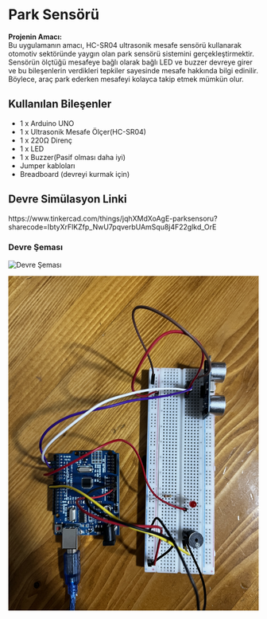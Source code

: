 <h1>Park Sensörü</h1>

<p><strong>Projenin Amacı:</strong><br>
Bu uygulamanın amacı, HC-SR04 ultrasonik mesafe sensörü kullanarak otomotiv sektöründe yaygın olan park sensörü sistemini gerçekleştirmektir. Sensörün ölçtüğü mesafeye bağlı olarak bağlı LED ve buzzer devreye girer ve bu bileşenlerin verdikleri tepkiler sayesinde mesafe hakkında bilgi edinilir. Böylece, araç park ederken mesafeyi kolayca takip etmek mümkün olur.


<h2> Kullanılan Bileşenler</h2>
<ul>
  <li>1 x Arduino UNO </li>
  <li>1 x Ultrasonik Mesafe Ölçer(HC-SR04)</li>
  <li>1 x 220Ω Direnç </li>
  <li>1 x LED</li>
  <li>1 x Buzzer(Pasif olması daha iyi) </li>
  <li>Jumper kabloları</li>
  <li>Breadboard (devreyi kurmak için)</li>
</ul>

<h2>Devre Simülasyon Linki</h2>
<p>https://www.tinkercad.com/things/jqhXMdXoAgE-parksensoru?sharecode=IbtyXrFlKZfp_NwU7pqverbUAmSqu8j4F22glkd_OrE</p>
<h3>Devre Şeması</h3>
<p><img src="parkSensörü.png" alt="Devre Şeması" width="600"></p>
<p><img src="ParkDevresi.JPG" alt="Devre" width="600"></p>

